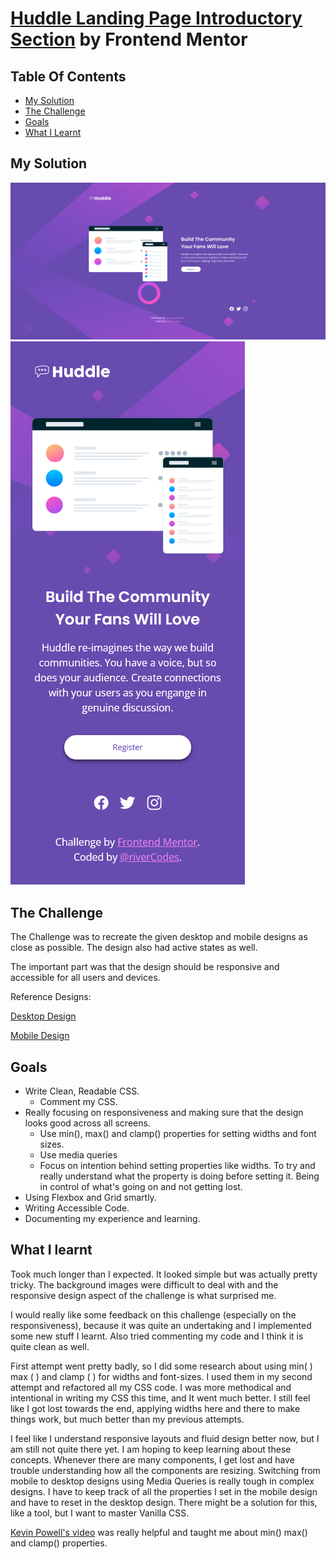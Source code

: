 # [Huddle Landing Page Introductory Section][1] by Frontend Mentor

## Table Of Contents

- [My Solution](#my-solution)
- [The Challenge](#the-challenge)
- [Goals](#goals)
- [What I Learnt](#what-i-learnt)

## My Solution

![Desktop Design](./Screenshot%20Desktop.png)
![Mobile Design](./Screenshot%20Mobile.png)

## The Challenge

The Challenge was to recreate the given desktop and mobile designs as close as possible. The design also had active states as well.

The important part was that the design should be responsive and accessible for all users and devices.

Reference Designs:

[Desktop Design](./design/desktop-design.jpg)

[Mobile Design](./design/mobile-design.jpg)

## Goals

- Write Clean, Readable CSS.
  - Comment my CSS.
- Really focusing on responsiveness and making sure that the design looks good across all screens.
  - Use min(), max() and clamp() properties for setting widths and font sizes.
  - Use media queries
  - Focus on intention behind setting properties like widths. To try and really understand what the property is doing before setting it. Being in control of what's going on and not getting lost.
- Using Flexbox and Grid smartly.
- Writing Accessible Code.
- Documenting my experience and learning.

## What I learnt

Took much longer than I expected. It looked simple but was actually pretty tricky. The background images were difficult to deal with and the responsive design aspect of the challenge is what surprised me.

I would really like some feedback on this challenge (especially on the responsiveness), because it was quite an undertaking and I implemented some new stuff I learnt. Also tried commenting my code and I think it is quite clean as well.

First attempt went pretty badly, so I did some research about using min( ) max ( ) and clamp ( ) for widths and font-sizes. I used them in my second attempt and refactored all my CSS code. I was more methodical and intentional in writing my CSS this time, and It went much better. I still feel like I got lost towards the end, applying widths here and there to make things work, but much better than my previous attempts.

I feel like I understand responsive layouts and fluid design better now, but I am still not quite there yet. I am hoping to keep learning about these concepts. Whenever there are many components, I get lost and have trouble understanding how all the components are resizing. Switching from mobile to desktop designs using Media Queries is really tough in complex designs. I have to keep track of all the properties I set in the mobile design and have to reset in the desktop design. There might be a solution for this, like a tool, but I want to master Vanilla CSS.

[Kevin Powell's video](https://www.youtube.com/watch?v=U9VF-4euyRo) was really helpful and taught me about min() max() and clamp() properties.

[1]: https://www.frontendmentor.io/challenges/huddle-landing-page-with-a-single-introductory-section-B_2Wvxgi0/hub/responsive-huddle-landing-page-using-flexbox-grid-minmaxclamp-S10q8jJD9 'link to challenge'

